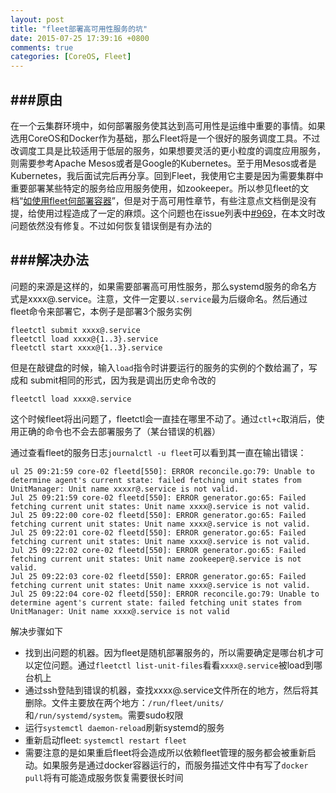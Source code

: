 ```yaml
---
layout: post
title: "fleet部署高可用性服务的坑"
date: 2015-07-25 17:39:16 +0800
comments: true
categories: [CoreOS, Fleet]
---
```


###原由
---
在一个云集群环境中，如何部署服务使其达到高可用性是运维中重要的事情。如果选用CoreOS和Docker作为基础，那么Fleet将是一个很好的服务调度工具。不过改调度工具是比较适用于低层的服务，如果想要灵活的更小粒度的调度应用服务，则需要参考Apache Mesos或者是Google的Kubernetes。至于用Mesos或者是Kubernetes，我后面试完后再分享。回到Fleet，我使用它主要是因为需要集群中重要部署某些特定的服务给应用服务使用，如zookeeper。所以参见fleet的文档“[如使用fleet何部署容器](https://coreos.com/fleet/docs/latest/launching-containers-fleet.html)”，但是对于高可用性章节，有些注意点文档倒是没有提，给使用过程造成了一定的麻烦。这个问题也在issue列表中[#969](https://github.com/coreos/fleet/issues/969)，在本文时改问题依然没有修复。不过如何恢复错误倒是有办法的


###解决办法
---

问题的来源是这样的，如果需要部署高可用性服务，那么systemd服务的命名方式是xxxx@.service。注意，文件一定要以`.service`最为后缀命名。然后通过fleet命令来部署它，本例子是部署3个服务实例

```
fleetctl submit xxxx@.service
fleetctl load xxxx@{1..3}.service
fleetctl start xxxx@{1..3}.service
```

但是在敲键盘的时候，输入`load`指令时讲要运行的服务的实例的个数给漏了，写成和 submit相同的形式，因为我是调出历史命令改的

```
fleetctl load xxxx@.service
```

这个时候fleet将出问题了，fleetctl会一直挂在哪里不动了。通过`ctl+c`取消后，使用正确的命令也不会去部署服务了（某台错误的机器）

通过查看fleet的服务日志`journalctl -u fleet`可以看到其一直在输出错误：

```
ul 25 09:21:59 core-02 fleetd[550]: ERROR reconcile.go:79: Unable to determine agent's current state: failed fetching unit states from UnitManager: Unit name xxxxr@.service is not valid.
Jul 25 09:21:59 core-02 fleetd[550]: ERROR generator.go:65: Failed fetching current unit states: Unit name xxxx@.service is not valid.
Jul 25 09:22:00 core-02 fleetd[550]: ERROR generator.go:65: Failed fetching current unit states: Unit name xxxx@.service is not valid.
Jul 25 09:22:01 core-02 fleetd[550]: ERROR generator.go:65: Failed fetching current unit states: Unit name xxxx@.service is not valid.
Jul 25 09:22:02 core-02 fleetd[550]: ERROR generator.go:65: Failed fetching current unit states: Unit name zookeeper@.service is not valid.
Jul 25 09:22:03 core-02 fleetd[550]: ERROR generator.go:65: Failed fetching current unit states: Unit name xxxx@.service is not valid.
Jul 25 09:22:04 core-02 fleetd[550]: ERROR reconcile.go:79: Unable to determine agent's current state: failed fetching unit states from UnitManager: Unit name xxxx@.service is not valid
```

解决步骤如下

- 找到出问题的机器。因为fleet是随机部署服务的，所以需要确定是哪台机才可以定位问题。通过`fleetctl list-unit-files`看看`xxxx@.service`被load到哪台机上
- 通过ssh登陆到错误的机器，查找xxxx@.service文件所在的地方，然后将其删除。文件主要放在两个地方：`/run/fleet/units/`和`/run/systemd/system`。需要sudo权限
- 运行`systemctl daemon-reload`刷新systemd的服务
- 重新启动fleet: `systemctl restart fleet`
- 需要注意的是如果重启fleet将会造成所以依赖fleet管理的服务都会被重新启动。如果服务是通过docker容器运行的，而服务描述文件中有写了`docker pull`将有可能造成服务恢复需要很长时间




